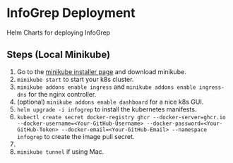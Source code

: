 # InfoGrep Deployment

Helm Charts for deploying InfoGrep

## Steps (Local Minikube)

1. Go to the [minikube installer page](https://minikube.sigs.k8s.io/docs/start/?arch=%2Fmacos%2Farm64%2Fstable%2Fbinary+download) and download minikube.
2. `minikube start` to start your k8s cluster.
3. `minikube addons enable ingress` and `minikube addons enable ingress-dns` for the nginx controller.
4. (optional) `minikube addons enable dashboard` for a nice k8s GUI.
5. `helm upgrade -i infogrep` to install the kubernetes manifests.
6. `kubectl create secret docker-registry ghcr --docker-server=ghcr.io --docker-username=<Your-GitHub-Username> --docker-password=<Your-GitHub-Token> --docker-email=<Your-GitHub-Email> --namespace infogrep` to create the image pull secret.
7. 
8. `minikube tunnel` if using Mac.
